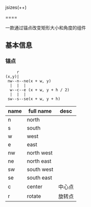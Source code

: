 jsizes(++)

====

一款通过锚点改变矩形大小和角度的组件

## 基本信息

### 锚点

```
     r
(x,y)|
 nw--n--ne(x + w, y)
  |  |  |
  w--c--e (x + w, y + h / 2)
  |  |  |
 sw--s--se(x + w, y + h)
```

name|full name |desc
----|----------|----
n   |north     |
s   |south     |
w   |west      |
e   |east      |
nw  |north west|
ne  |north east|
sw  |south west|
se  |south east|
c   |center    |中心点
r   |rotate    |旋转点
